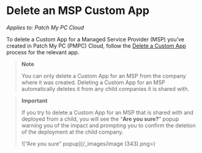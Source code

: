 # Delete an MSP Custom App

_Applies to: Patch My PC Cloud_

To delete a Custom App for a Managed Service Provider (MSP) you’ve created in Patch My PC (PMPC) Cloud, follow the [Delete a Custom App](../../custom-apps/delete-a-custom-app.md) process for the relevant app.

<blockquote class="wp-block-quote">
<p><strong>Note</strong></p>
<p>You can only delete a Custom App for an MSP from the company where it was created. Deleting a Custom App for an MSP automatically deletes it from any child companies it is shared with.</p>
</blockquote>

<blockquote class="wp-block-quote">
<p><strong>Important</strong></p>
<p>If you try to delete a Custom App for an MSP that is shared with and deployed from a child, you will see the “<strong>Are you sure?</strong>” popup warning you of the impact and prompting you to confirm the deletion of the deployment at the child company.</p>
<p>![“Are you sure” popup](/_images/image (343).png>)</p>
</blockquote>